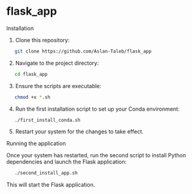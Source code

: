 # flask_app

Installation

1. Clone this repository:
```bash
   git clone https://github.com/Aslan-Taleb/flask_app
```
2. Navigate to the project directory:
```bash
   cd flask_app
```
3. Ensure the scripts are executable:
```bash
   chmod +x *.sh
```
4. Run the first installation script to set up your Conda environment:
```bash
   ./first_install_conda.sh
```
5. Restart your system for the changes to take effect.

Running the application

Once your system has restarted, run the second script to install Python dependencies and launch the Flask application:
```bash
   ./second_install_app.sh
```
This will start the Flask application.
